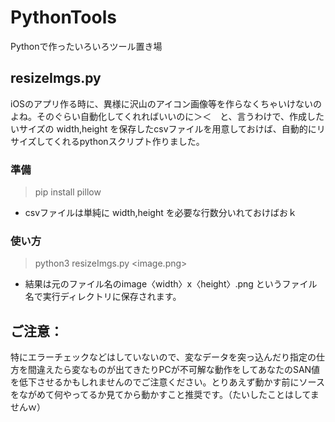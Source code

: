 # PythonTools
Pythonで作ったいろいろツール置き場

## resizeImgs.py
iOSのアプリ作る時に、異様に沢山のアイコン画像等を作らなくちゃいけないのよね。そのぐらい自動化してくれればいいのに＞＜　と、言うわけで、作成したいサイズの width,height を保存したcsvファイルを用意しておけば、自動的にリサイズしてくれるpythonスクリプト作りました。

### 準備
> pip install pillow

* csvファイルは単純に width,height を必要な行数分いれておけばおｋ

### 使い方
> python3 resizeImgs.py <csvfile> <image.png>

* 結果は元のファイル名のimage〈width〉x〈height〉.png というファイル名で実行ディレクトリに保存されます。

## ご注意：
特にエラーチェックなどはしていないので、変なデータを突っ込んだり指定の仕方を間違えたら変なものが出てきたりPCが不可解な動作をしてあなたのSAN値を低下させるかもしれませんのでご注意ください。とりあえず動かす前にソースをながめて何やってるか見てから動かすこと推奨です。（たいしたことはしてませんｗ）